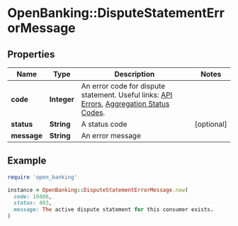 # OpenBanking::DisputeStatementErrorMessage

## Properties

| Name | Type | Description | Notes |
| ---- | ---- | ----------- | ----- |
| **code** | **Integer** | An error code for dispute statement. Useful links: [API Errors](https://developer.mastercard.com/open-banking-us/documentation/errors/), [Aggregation Status Codes](https://developer.mastercard.com/open-banking-us/documentation/products/manage/aggregation-status-codes/). |  |
| **status** | **String** | A status code | [optional] |
| **message** | **String** | An error message |  |

## Example

```ruby
require 'open_banking'

instance = OpenBanking::DisputeStatementErrorMessage.new(
  code: 10406,
  status: 403,
  message: The active dispute statement for this consumer exists.
)
```

